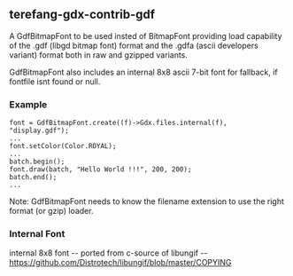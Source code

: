 ## terefang-gdx-contrib-gdf

A GdfBitmapFont to be used insted of BitmapFont providing load capability of the .gdf (libgd bitmap font) format and the
.gdfa (ascii developers variant) format both in raw and gzipped variants.

GdfBitmapFont also includes an internal 8x8 ascii 7-bit font for fallback, if fontfile isnt found or null.

### Example

```
font = GdfBitmapFont.create((f)->Gdx.files.internal(f), "display.gdf");
...
font.setColor(Color.ROYAL);
...
batch.begin();
font.draw(batch, "Hello World !!!", 200, 200);
batch.end();
...
```

Note: GdfBitmapFont needs to know the filename extension to use the right format (or gzip) loader.

### Internal Font

internal 8x8 font -- ported from c-source of libungif -- https://github.com/Distrotech/libungif/blob/master/COPYING

